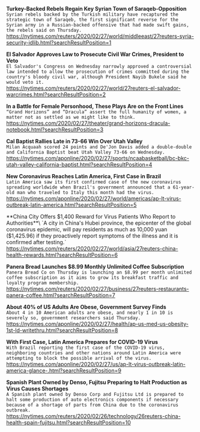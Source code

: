 **Turkey-Backed Rebels Regain Key Syrian Town of Saraqeb-Opposition**\
`Syrian rebels backed by the Turkish military have recaptured the strategic town of Saraqeb, the first significant reverse for the Syrian army in a Russian-backed offensive that had made swift gains, the rebels said on Thursday. `\
https://nytimes.com/reuters/2020/02/27/world/middleeast/27reuters-syria-security-idlib.html?searchResultPosition=1

**El Salvador Approves Law to Prosecute Civil War Crimes, President to Veto**\
`El Salvador's Congress on Wednesday narrowly approved a controversial law intended to allow the prosecution of crimes committed during the country's bloody civil war, although President Nayib Bukele said he would veto it. `\
https://nytimes.com/reuters/2020/02/27/world/27reuters-el-salvador-warcrimes.html?searchResultPosition=2

**In a Battle for Female Personhood, These Plays Are on the Front Lines**\
`“Grand Horizons” and “Dracula” assert the full humanity of women, a matter not as settled as we might like to think.`\
https://nytimes.com/2020/02/27/theater/grand-horizons-dracula-notebook.html?searchResultPosition=3

**Cal Baptist Rallies Late in 73-66 Win Over Utah Valley**\
`Milan Acquaah scored 24 points and De'Jon Davis added a double-double and California Baptist beat Utah Valley 73-66 on Wednesday.`\
https://nytimes.com/aponline/2020/02/27/sports/ncaabasketball/bc-bkc-utah-valley-california-baptist.html?searchResultPosition=4

**New Coronavirus Reaches Latin America, First Case in Brazil**\
`Latin America saw its first confirmed case of the new coronavirus spreading worldwide when Brazil's government announced that a 61-year-old man who traveled to Italy this month had the virus. `\
https://nytimes.com/aponline/2020/02/27/world/americas/ap-lt-virus-outbreak-latin-america.html?searchResultPosition=5

**China City Offers $1,400 Reward for Virus Patients Who Report to Authorities**\
`A city in China's Hubei province, the epicenter of the global coronavirus epidemic, will pay residents as much as 10,000 yuan ($1,425.96) if they proactively report symptoms of the illness and it is confirmed after testing.`\
https://nytimes.com/reuters/2020/02/27/world/asia/27reuters-china-health-rewards.html?searchResultPosition=6

**Panera Bread Launches $8.99 Monthly Unlimited Coffee Subscription**\
`Panera Bread Co on Thursday is launching an $8.99 per month unlimited coffee subscription as it aims to grow its breakfast traffic and loyalty program membership.`\
https://nytimes.com/reuters/2020/02/27/business/27reuters-restaurants-panera-coffee.html?searchResultPosition=7

**About 40% of US Adults Are Obese, Government Survey Finds**\
`About 4 in 10 American adults are obese, and nearly 1 in 10 is severely so, government researchers said Thursday.`\
https://nytimes.com/aponline/2020/02/27/health/ap-us-med-us-obesity-1st-ld-writethru.html?searchResultPosition=8

**With First Case, Latin America Prepares for COVID-19 Virus**\
`With Brazil reporting the first case of the COVID-19 virus, neighboring countries and other nations around Latin America were attempting to block the possible arrival of the virus. `\
https://nytimes.com/aponline/2020/02/27/us/ap-lt-virus-outbreak-latin-america-glance-.html?searchResultPosition=9

**Spanish Plant Owned by Denso, Fujitsu Preparing to Halt Production as Virus Causes Shortages**\
`A Spanish plant owned by Denso Corp and Fujitsu Ltd is prepared to halt some production of auto electronics components if necessary because of a shortage of parts from China due to the coronavirus outbreak. `\
https://nytimes.com/reuters/2020/02/26/technology/26reuters-china-health-spain-fujitsu.html?searchResultPosition=10

